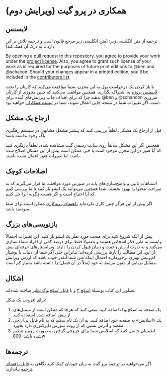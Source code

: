 # همکاری در پرو گیت (ویرایش دوم)



## لایسنس

ترجمه از متن انگلیسی زیر: (متن انگلیسی زیر مرجع قانون است و ترجمه تلاش بر این دارد تا به
درک آن کمک کند)

By opening a pull request to this repository, you agree to provide your work under the [project license](LICENSE.asc).
Also, you agree to grant such license of your work as is required for the purposes of future print editions to @ben and @schacon.
Should your changes appear in a printed edition, you'll be included in the [contributors list](book/contributors.asc).

با باز کردن یک درخواست پول به این مخزن، شما موافقت می‌کنید که کارتان را تحت
[لایسنس پروژه](LICENSE.asc) به اشتراک بگذارید.
همچنین موافقت می‌کنید که چنین مجوزی از کارتان بدهید چرا که برای اهداف چاپ ویرایش‌های
آینده برای @ben و @schancon ضروری است.
اگر تغییرات شما در نسخه چاپی اعمال شوند، شما در [لیست
همکاران](book/contributors.asc) خواهید بود.

## ارجاع یک مشکل

قبل از ارجاع یک مشکل، لطفاً بررسی کنید که پیشتر مشکل مشابهی در سیستم رهگیری باگ وجود نداشته باشد.

همچنین اگر این مشکل سابقاً روی سایت رسمی گیت مشاهده شده، لطفاً بازنگری کنید که آیا هنوز در این مخزن موجود است یا خیر.
ممکن است پیش از این مشکل اصلاح شده باشد، اما تغییرات هنوز اعمال نشده باشند.

## اصلاحات کوچک

اشتباهات تایپی و واضح‌سازی‌های پایه در صورتی مورد موافقت ما قرار می‌گیرند که به
صراحت محتوا را بهبود بخشند.
شما همچنین می‌توانید یک ایشو باز کنید تا ما بررسی کنیم که آیا احتیاج است و اگر
هست چگونه آنرا حل کنیم.

اگر پیش از این هرگز چنین کاری نکرده‌اید [راهنمای
روندکاری](https://guides.github.com/introduction/flow/) ممکن است برای شما سودمند
باشد.

## بازنویسی‌های بزرگ

پیش از آنکه شروع کنید برای مبحث مورد نظر یک ایشو باز کنید.
این تغییرات احتمالاً وابسته به طرز فکر اشخاص هستند و معمولاً فقط برای درصد کمی از
افراد شفاف‌سازی می‌کنند و به ندرت ارزش زحمت و زمان قبول کردن را دارند.
ویرایستارهای حرفه‌ای پیش از این، این مطالب را بارها بررسی کرده‌اند؛ بنابراین حتی
اگر شما از ادبیات یا نوشتار کم‌وبیش بهتری برخوردارید احتمال اینکه متن شما آنقدر
خوب باشد که ارزش ویرایش متقابل دریایی از متون مرتبط به خود (مثلاً در آن فصل) را
داشته باشد بسیار کم است.


## اشکال

تصاویر این کتاب بوسیلهٔ [اسکچ ۳](https://www.sketchapp.com/) و با [فایل
اسکچ‌بوک نظیر](diagram-source/progit.sketch) ساخته شده‌اند.

برای افزودن یک شکل:

1. یک صفحه به اسکچ‌بوک اضافه کنید.
سعی کنید که هرجا که ممکن است از سمبل‌های از پیش اضافه شده استفاده کنید.
2. یک «اسلایس» به صفحه خود اضافه کنید.
به آن یک نام بدهید که به نام فایل پی‌ان‌جی مقصد و آدرس نسبی که از روت سورس دایرکتوری
دارد بخورد.
3. اطمینان حاصل کنید که اسلایس شما برای خروجی گرفتن به صورت روبرو تنظیم شده
باشد: 800w


## ترجمه‌ها

اگر می‌خواهید در ترجمه پرو گیت به زبان خودتان کمک کنید نگاهی به [فایل راهنمای ترجمه](TRANSLATING.md) بیاندازید.
